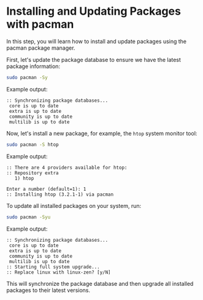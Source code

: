 # Installing and Updating Packages with pacman

In this step, you will learn how to install and update packages using the pacman package manager.

First, let's update the package database to ensure we have the latest package information:

```bash
sudo pacman -Sy
```

Example output:

```
:: Synchronizing package databases...
 core is up to date
 extra is up to date
 community is up to date
 multilib is up to date
```

Now, let's install a new package, for example, the `htop` system monitor tool:

```bash
sudo pacman -S htop
```

Example output:

```
:: There are 4 providers available for htop:
:: Repository extra
   1) htop

Enter a number (default=1): 1
:: Installing htop (3.2.1-1) via pacman
```

To update all installed packages on your system, run:

```bash
sudo pacman -Syu
```

Example output:

```
:: Synchronizing package databases...
 core is up to date
 extra is up to date
 community is up to date
 multilib is up to date
:: Starting full system upgrade...
:: Replace linux with linux-zen? [y/N]
```

This will synchronize the package database and then upgrade all installed packages to their latest versions.
